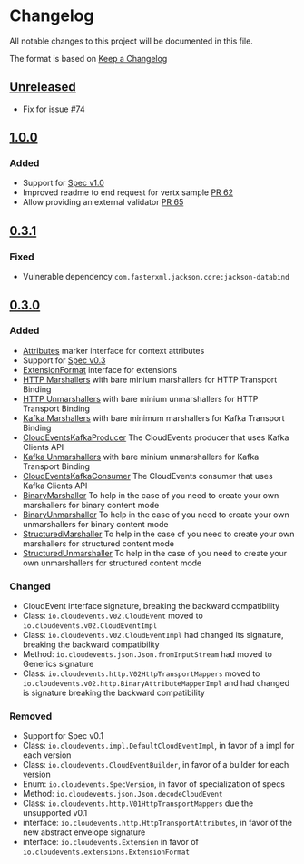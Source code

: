 # Changelog

All notable changes to this project will be documented in this file.

The format is based on [Keep a Changelog](https://keepachangelog.com/en/1.0.0/)

## [Unreleased]

- Fix for issue [#74](https://github.com/cloudevents/sdk-java/issues/74)

## [1.0.0]

### Added

- Support for [Spec v1.0](https://github.com/cloudevents/spec/tree/v1.0)
- Improved readme to end request for vertx sample [PR 62](https://github.com/cloudevents/sdk-java/pull/62)
- Allow providing an external validator [PR 65](https://github.com/cloudevents/sdk-java/pull/65)

## [0.3.1]

### Fixed

- Vulnerable dependency `com.fasterxml.jackson.core:jackson-databind`

## [0.3.0]

### Added
- [Attributes](./api/src/main/java/io/cloudevents/Attributes.java) marker
interface for context attributes
- Support for [Spec v0.3](https://github.com/cloudevents/spec/tree/v0.3)
- [ExtensionFormat](./api/src/main/java/io/cloudevents/ExtensionFormat.java)
interface for extensions
- [HTTP Marshallers](./api/src/main/java/io/cloudevents/v02/http/Marshallers.java) with bare minium marshallers for HTTP Transport Binding
- [HTTP Unmarshallers](./api/src/main/java/io/cloudevents/v02/http/Unmarshallers.java) with bare minium unmarshallers for HTTP Transport Binding
- [Kafka Marshallers](./kafka/src/main/java/io/cloudevents/v02/kafka/Marshallers.java) with bare minimum marshallers for Kafka Transport Binding
- [CloudEventsKafkaProducer](./kafka/src/main/java//io/cloudevents/kafka/CloudEventsKafkaProducer.java) The CloudEvents producer that uses Kafka Clients API
- [Kafka Unmarshallers](./kafka/src/main/java/io/cloudevents/v02/kafka/Unmarshallers.java) with bare minium unmarshallers for Kafka Transport Binding
- [CloudEventsKafkaConsumer](./kafka/src/main/java//io/cloudevents/kafka/CloudEventsKafkaConsumer.java) The CloudEvents consumer that uses Kafka Clients API
- [BinaryMarshaller](./api/src/main/java/io/cloudevents/format/BinaryMarshaller.java) To help in the case of you need to create your own marshallers for binary content mode
- [BinaryUnmarshaller](./api/src/main/java/io/cloudevents/format/BinaryUnmarshaller.java) To help in the case of you need to create your own unmarshallers for binary content mode
- [StructuredMarshaller](./api/src/main/java/io/cloudevents/format/StructuredMarshaller.java) To help in the case of you need to create your own marshallers for structured content mode
- [StructuredUnmarshaller](./api/src/main/java/io/cloudevents/format/StructuredUnmarshaller.java) To help in the case of you need to create your own unmarshallers for structured content mode


### Changed
- CloudEvent interface signature, breaking the backward compatibility
- Class: `io.cloudevents.v02.CloudEvent` moved to `io.cloudevents.v02.CloudEventImpl`
- Class: `io.cloudevents.v02.CloudEventImpl` had changed its signature, breaking the
backward compatibility
- Method: `io.cloudevents.json.Json.fromInputStream` had moved to Generics signature
- Class: `io.cloudevents.http.V02HttpTransportMappers` moved to
`io.cloudevents.v02.http.BinaryAttributeMapperImpl` and had changed is signature breaking the backward compatibility

### Removed
- Support for Spec v0.1
- Class: `io.cloudevents.impl.DefaultCloudEventImpl`, in favor of a impl for each
version
- Class: `io.cloudevents.CloudEventBuilder`, in favor of a builder for each version
- Enum: `io.cloudevents.SpecVersion`, in favor of specialization of specs
- Method: `io.cloudevents.json.Json.decodeCloudEvent`
- Class: `io.cloudevents.http.V01HttpTransportMappers` due the unsupported v0.1
- interface: `io.cloudevents.http.HttpTransportAttributes`, in favor of the new
abstract envelope signature
- interface: `io.cloudevents.Extension` in favor of
`io.cloudevents.extensions.ExtensionFormat`

[Unreleased]: https://github.com/cloudevents/sdk-java/compare/v1.0.0...HEAD
[1.0.0]: https://github.com/cloudevents/sdk-java/compare/v0.3.1...v1.0.0
[0.3.1]: https://github.com/cloudevents/sdk-java/compare/v0.3.0...v0.3.1
[0.3.0]: https://github.com/cloudevents/sdk-java/compare/v0.2.1...v0.3.0
